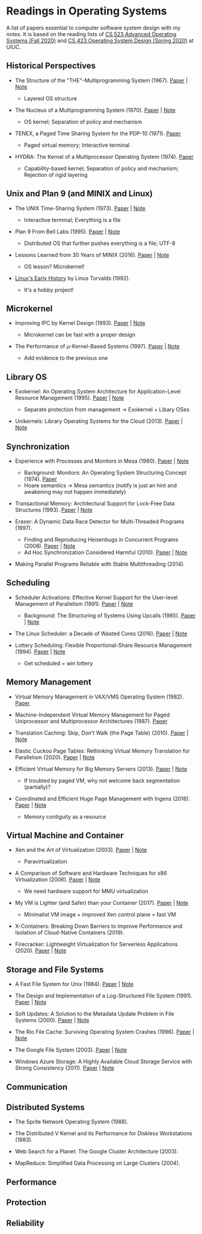 # Readings in Operating Systems

A list of papers essential to computer software system design with my notes. It is based on the reading lists of [CS 523 Advanced Operating Systems (Fall 2020)](https://cs523-uiuc.github.io/fall20/readings.html) and [CS 423 Operating System Design (Spring 2020)](https://cs423-uiuc.github.io/spring20/) at UIUC.

## Historical Perspectives

* The Structure of the "THE"-Multiprogramming System (1967). [Paper](https://dl.acm.org/doi/10.1145/363095.363143) \| [Note](notes/the.md)
  * Layered OS structure

* The Nucleus of a Multiprogramming System (1970). [Paper](https://dl.acm.org/doi/10.1145/362258.362278) \| [Note](notes/nucleus.md)
  * OS kernel; Separation of policy and mechanism

* TENEX, a Paged Time Sharing System for the PDP-10 (1971). [Paper](https://dl.acm.org/doi/10.1145/361268.361271)
  * Paged virtual memory; Interactive terminal

* HYDRA: The Kernel of a Multiprocessor Operating System (1974). [Paper](https://dl.acm.org/doi/10.1145/355616.364017)
  * Capability-based kernel; Separation of policy and mechanism; Rejection of rigid layering

## Unix and Plan 9 (and MINIX and Linux)

* The UNIX Time-Sharing System (1973). [Paper](https://dl.acm.org/doi/10.1145/361011.361061) \| [Note](notes/unix.md)
  * Interactive terminal; Everything is a file

* Plan 9 From Bell Labs (1995). [Paper](https://www.usenix.org/legacy/publications/compsystems/1995/sum_pike.pdf) \| [Note](notes/plan9.md)
  * Distributed OS that further pushes everything is a file; UTF-8

* Lessons Learned from 30 Years of MINIX (2016). [Paper](https://cacm.acm.org/magazines/2016/3/198874-lessons-learned-from-30-years-of-minix/fulltext) \| [Note](notes/minix.md)
  * OS lesson? Microkernel!

* [Linux's Early History](https://www.cs.cmu.edu/~awb/linux.history.html) by Linus Torvalds (1992).
  * It's a hobby project!

## Microkernel

* Improving IPC by Kernel Design (1993). [Paper](https://dl.acm.org/doi/10.1145/173668.168633) \| [Note](notes/improving-ipc-by-kernel-design.md)
  * Microkernel can be fast with a proper design

* The Performance of μ-Kernel-Based Systems (1997). [Paper](https://dl.acm.org/doi/10.1145/269005.266660) \| [Note](notes/perf-microkernel-based-system.md)
  * Add evidence to the previous one

## Library OS

* Exokernel: An Operating System Architecture for Application-Level Resource Management (1995). [Paper](https://dl.acm.org/doi/10.1145/224057.224076) \| [Note](notes/exokernel.md)
  * Separate protection from management → Exokernel + Libary OSes

* Unikernels: Library Operating Systems for the Cloud (2013). [Paper](https://dl.acm.org/doi/10.1145/2490301.2451167) \| [Note](notes/unikernel.md)

## Synchronization

* Experience with Processes and Monitors in Mesa (1980). [Paper](https://dl.acm.org/doi/10.1145/358818.358824) \| [Note](notes/monitor-mesa.md)
  * Background: Monitors: An Operating System Structuring Concept (1974). [Paper](https://dl.acm.org/doi/10.1145/355620.361161)
  * Hoare semantics → Mesa semantics (notify is just an hint and awakening may not happen immediately)

* Transactional Memory: Architectural Support for Lock-Free Data Structures (1993). [Paper](https://dl.acm.org/doi/10.1145/173682.165164) \| [Note](notes/transactional-memory.md)

* Eraser: A Dynamic Data Race Detector for Multi-Threaded Programs (1997).
  * Finding and Reproducing Heisenbugs in Concurrent Programs (2008). [Paper](https://dl.acm.org/doi/10.5555/1855741.1855760) \| [Note](notes/heisenbug.md)
  * Ad Hoc Synchronization Considered Harmful (2010). [Paper](https://www.usenix.org/legacy/events/osdi10/tech/full_papers/Xiong.pdf) \| [Note](notes/ad-hoc-sync.md)

* Making Parallel Programs Reliable with Stable Multithreading (2014).

## Scheduling

* Scheduler Activations: Effective Kernel Support for the User-level Management of Parallelism (1991). [Paper](https://dl.acm.org/doi/10.1145/121132.121151) \| [Note](notes/sched-activation.md)
  * Background: The Structuring of Systems Using Upcalls (1985). [Paper](https://dl.acm.org/doi/10.1145/323647.323645) \| [Note](notes/upcall.md)

* The Linux Scheduler: a Decade of Wasted Cores (2016). [Paper](https://dl.acm.org/doi/10.1145/2901318.2901326) \| [Note](notes/linux-sched-bug.md)

* Lottery Scheduling: Flexible Proportional-Share Resource Management (1994). [Paper](https://www.usenix.org/legacy/publications/library/proceedings/osdi/full_papers/waldspurger.pdf)  \| [Note](notes/lottery-sched.md)
  * Get scheduled = win lottery

## Memory Management

* Virtual Memory Management in VAX/VMS Operating System (1982). [Paper](https://ieeexplore.ieee.org/document/1653971)

* Machine-Independent Virtual Memory Management for Paged Uniprocessor and Multiprocessor Architectures (1987). [Paper](https://dl.acm.org/citation.cfm?id=36181)

* Translation Caching: Skip, Don’t Walk (the Page Table) (2010). [Paper](https://dl.acm.org/doi/10.1145/1815961.1815970) \| [Note](notes/translation-cache.md)

* Elastic Cuckoo Page Tables: Rethinking Virtual Memory Translation for Parallelism (2020). [Paper](https://dl.acm.org/doi/10.1145/3373376.3378493) \| [Note](notes/elastic-cuckoo-page-table.md)

* Efficient Virtual Memory for Big Memory Servers (2013). [Paper](https://dl.acm.org/citation.cfm?id=2485943) \| [Note](notes/direct-segment.md)
  * If troubled by paged VM, why not welcome back segmentation (partially)?

* Coordinated and Efficient Huge Page Management with Ingens (2016). [Paper](https://www.usenix.org/system/files/conference/osdi16/osdi16-kwon.pdf)  \| [Note](notes/ingens.md)
  * Memory contiguity as a resource

## Virtual Machine and Container

* Xen and the Art of Virtualization (2003). [Paper](https://dl.acm.org/citation.cfm?id=945462) \| [Note](notes/xen.md)
  * Paravirtualization

* A Comparison of Software and Hardware Techniques for x86 Virtualization (2006). [Paper](https://dl.acm.org/citation.cfm?id=1168860) \| [Note](notes/sw-hw-virt.md)
  * We need hardware support for MMU virtualization

* My VM is Lighter (and Safer) than your Container (2017). [Paper](https://dl.acm.org/citation.cfm?id=3132763) \| [Note](notes/lightvm.md)
  * Minimalist VM image + improved Xen control plane = fast VM

* X-Containers: Breaking Down Barriers to Improve Performance and Isolation of Cloud-Native Containers (2019).

* Firecracker: Lightweight Virtualization for Serverless Applications (2020). [Paper](https://dl.acm.org/citation.cfm?id=3132763) \| [Note](notes/firecracker.md)

## Storage and File Systems

* A Fast File System for Unix (1984). [Paper](https://dl.acm.org/doi/10.1145/989.990) \| [Note](notes/ffs.md)

* The Design and Implementation of a Log-Structured File System (1991). [Paper](https://dl.acm.org/doi/10.1145/121133.121137) \| [Note](notes/lfs.md)

* Soft Updates: A Solution to the Metadata Update Problem in File Systems (2000). [Paper](https://dl.acm.org/doi/10.1145/350853.350863) \| [Note](notes/soft-updates.md)

* The Rio File Cache: Surviving Operating System Crashes (1996). [Paper](https://dl.acm.org/doi/10.1145/989.990) \| [Note](notes/rio.md)

* The Google File System (2003). [Paper](https://dl.acm.org/doi/10.1145/945445.945450) \| [Note](notes/gfs.md)

* Windows Azure Storage: A Highly Available Cloud Storage Service with Strong Consistency (2011). [Paper](https://dl.acm.org/doi/10.1145/2043556.2043571) \| [Note](notes/azure-storage.md)

## Communication

## Distributed Systems

* The Sprite Network Operating System (1988).

* The Distributed V Kernel and its Performance for Diskless Workstations (1983).

* Web Search for a Planet: The Google Cluster Architecture (2003).

* MapReduce: Simplified Data Processing on Large Clusters (2004).

## Performance

## Protection

## Reliability
